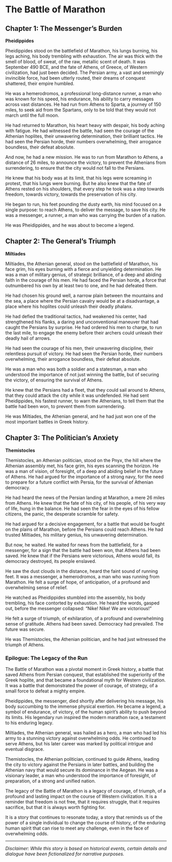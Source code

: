 
# The Battle of Marathon

## Chapter 1: The Messenger’s Burden

**Pheidippides**

Pheidippides stood on the battlefield of Marathon, his lungs burning, his legs aching, his body trembling with exhaustion. The air was thick with the smell of blood, of sweat, of the raw, metallic scent of death. It was September 490 BCE, and the fate of Athens, of Greece, of Western civilization, had just been decided. The Persian army, a vast and seemingly invincible force, had been utterly routed, their dreams of conquest shattered, their empire humbled.

He was a hemerodromos, a professional long-distance runner, a man who was known for his speed, his endurance, his ability to carry messages across vast distances. He had run from Athens to Sparta, a journey of 150 miles, to seek aid from the Spartans, only to be told that they would not march until the full moon.

He had returned to Marathon, his heart heavy with despair, his body aching with fatigue. He had witnessed the battle, had seen the courage of the Athenian hoplites, their unwavering determination, their brilliant tactics. He had seen the Persian horde, their numbers overwhelming, their arrogance boundless, their defeat absolute.

And now, he had a new mission. He was to run from Marathon to Athens, a distance of 26 miles, to announce the victory, to prevent the Athenians from surrendering, to ensure that the city would not fall to the Persians.

He knew that his body was at its limit, that his legs were screaming in protest, that his lungs were burning. But he also knew that the fate of Athens rested on his shoulders, that every step he took was a step towards freedom, towards victory, towards the preservation of his city.

He began to run, his feet pounding the dusty earth, his mind focused on a single purpose: to reach Athens, to deliver the message, to save his city. He was a messenger, a runner, a man who was carrying the burden of a nation.

He was Pheidippides, and he was about to become a legend.

## Chapter 2: The General’s Triumph

**Miltiades**

Miltiades, the Athenian general, stood on the battlefield of Marathon, his face grim, his eyes burning with a fierce and unyielding determination. He was a man of military genius, of strategic brilliance, of a deep and abiding faith in the courage of his men. He had faced the Persian horde, a force that outnumbered his own by at least two to one, and he had defeated them.

He had chosen his ground well, a narrow plain between the mountains and the sea, a place where the Persian cavalry would be at a disadvantage, a place where his hoplites could unleash their deadly phalanx.

He had defied the traditional tactics, had weakened his center, had strengthened his flanks, a daring and unconventional maneuver that had caught the Persians by surprise. He had ordered his men to charge, to run the last mile, to engage the enemy before their archers could unleash their deadly hail of arrows.

He had seen the courage of his men, their unwavering discipline, their relentless pursuit of victory. He had seen the Persian horde, their numbers overwhelming, their arrogance boundless, their defeat absolute.

He was a man who was both a soldier and a statesman, a man who understood the importance of not just winning the battle, but of securing the victory, of ensuring the survival of Athens.

He knew that the Persians had a fleet, that they could sail around to Athens, that they could attack the city while it was undefended. He had sent Pheidippides, his fastest runner, to warn the Athenians, to tell them that the battle had been won, to prevent them from surrendering.

He was Miltiades, the Athenian general, and he had just won one of the most important battles in Greek history.

## Chapter 3: The Politician’s Anxiety

**Themistocles**

Themistocles, an Athenian politician, stood on the Pnyx, the hill where the Athenian assembly met, his face grim, his eyes scanning the horizon. He was a man of vision, of foresight, of a deep and abiding belief in the future of Athens. He had argued for the importance of a strong navy, for the need to prepare for a future conflict with Persia, for the survival of Athenian democracy.

He had heard the news of the Persian landing at Marathon, a mere 26 miles from Athens. He knew that the fate of his city, of his people, of his very way of life, hung in the balance. He had seen the fear in the eyes of his fellow citizens, the panic, the desperate scramble for safety.

He had argued for a decisive engagement, for a battle that would be fought on the plains of Marathon, before the Persians could reach Athens. He had trusted Miltiades, his military genius, his unwavering determination.

But now, he waited. He waited for news from the battlefield, for a messenger, for a sign that the battle had been won, that Athens had been saved. He knew that if the Persians were victorious, Athens would fall, its democracy destroyed, its people enslaved.

He saw the dust clouds in the distance, heard the faint sound of running feet. It was a messenger, a hemerodromos, a man who was running from Marathon. He felt a surge of hope, of anticipation, of a profound and overwhelming sense of relief.

He watched as Pheidippides stumbled into the assembly, his body trembling, his face contorted by exhaustion. He heard the words, gasped out, before the messenger collapsed: “Nike! Nike! We are victorious!”

He felt a surge of triumph, of exhilaration, of a profound and overwhelming sense of gratitude. Athens had been saved. Democracy had prevailed. The future was secure.

He was Themistocles, the Athenian politician, and he had just witnessed the triumph of Athens.

### Epilogue: The Legacy of the Run

The Battle of Marathon was a pivotal moment in Greek history, a battle that saved Athens from Persian conquest, that established the superiority of the Greek hoplite, and that became a foundational myth for Western civilization. It was a battle that demonstrated the power of courage, of strategy, of a small force to defeat a mighty empire.

Pheidippides, the messenger, died shortly after delivering his message, his body succumbing to the immense physical exertion. He became a legend, a symbol of endurance, of victory, of the human spirit’s ability to push beyond its limits. His legendary run inspired the modern marathon race, a testament to his enduring legacy.

Miltiades, the Athenian general, was hailed as a hero, a man who had led his army to a stunning victory against overwhelming odds. He continued to serve Athens, but his later career was marked by political intrigue and eventual disgrace.

Themistocles, the Athenian politician, continued to guide Athens, leading the city to victory against the Persians in later battles, and building the Athenian navy that would secure its dominance in the Aegean. He was a visionary leader, a man who understood the importance of foresight, of preparation, of a strong and unified nation.

The legacy of the Battle of Marathon is a legacy of courage, of triumph, of a profound and lasting impact on the course of Western civilization. It is a reminder that freedom is not free, that it requires struggle, that it requires sacrifice, but that it is always worth fighting for.

It is a story that continues to resonate today, a story that reminds us of the power of a single individual to change the course of history, of the enduring human spirit that can rise to meet any challenge, even in the face of overwhelming odds.

***

*Disclaimer: While this story is based on historical events, certain details and dialogue have been fictionalized for narrative purposes.*